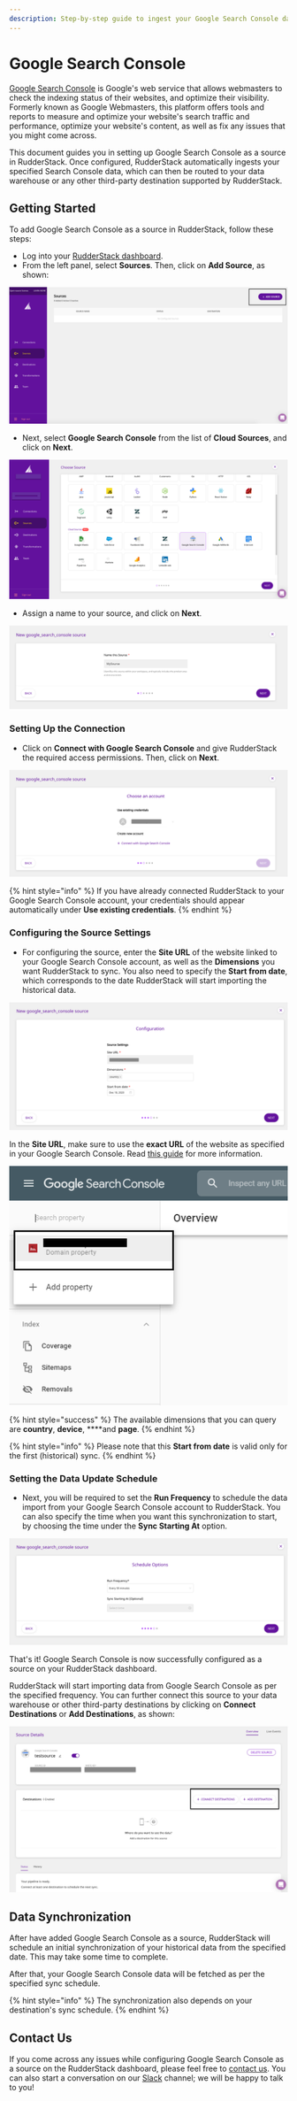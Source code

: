 ```yaml
---
description: Step-by-step guide to ingest your Google Search Console data into RudderStack.
---
```


# Google Search Console

[Google Search Console](https://search.google.com/search-console/about) is Google's web service that allows webmasters to check the indexing status of their websites, and optimize their visibility. Formerly known as Google Webmasters, this platform offers tools and reports to measure and optimize your website's search traffic and performance, optimize your website's content, as well as fix any issues that you might come across.

This document guides you in setting up Google Search Console as a source in RudderStack. Once configured, RudderStack automatically ingests your specified Search Console data, which can then be routed to your data warehouse or any other third-party destination supported by RudderStack.

## Getting Started

To add Google Search Console as a source in RudderStack, follow these steps:

* Log into your [RudderStack dashboard](https://app.rudderlabs.com/signup?type=freetrial).
* From the left panel, select **Sources**. Then, click on **Add Source**, as shown:

![](../.gitbook/assets/1%20%284%29%20%283%29%20%283%29.png)

* Next, select **Google Search Console** from the list of **Cloud Sources**, and click on **Next**.

![](../.gitbook/assets/screen-shot-2020-12-18-at-10.43.57-am.png)

* Assign a name to your source, and click on **Next**.

![](../.gitbook/assets/screen-shot-2020-12-18-at-10.44.25-am.png)

### Setting Up the Connection

* Click on **Connect with Google Search Console** and give RudderStack the required access permissions. Then, click on **Next**.

![](../.gitbook/assets/screen-shot-2020-12-18-at-10.44.41-am.png)

{% hint style="info" %}
If you have already connected RudderStack to your Google Search Console account, your credentials should appear automatically under **Use existing credentials**.
{% endhint %}

### Configuring the Source Settings

* For configuring the source, enter the **Site URL** of the website linked to your Google Search Console account, as well as the **Dimensions** you want RudderStack to sync. You also need to specify the **Start from date**, which corresponds to the date RudderStack will start importing the historical data.

![](../.gitbook/assets/screen-shot-2020-12-18-at-10.59.43-am.png)

In the **Site URL**, make sure to use the **exact URL** of the website as specified in your Google Search Console. Read [this guide](https://support.google.com/webmasters/answer/34592?hl=en) for more information.

![](../.gitbook/assets/image%20%2813%29%20%281%29.png)

{% hint style="success" %}
The available dimensions that you can query are **country**, **device**, ****and **page**. 
{% endhint %}

{% hint style="info" %}
Please note that this **Start from date** is valid only for the first \(historical\) sync.
{% endhint %}

### Setting the Data Update Schedule

* Next, you will be required to set the **Run Frequency** to schedule the data import from your Google Search Console account to RudderStack. You can also specify the time when you want this synchronization to start, by choosing the time under the **Sync Starting At** option.

![](../.gitbook/assets/screen-shot-2020-12-18-at-11.00.31-am.png)

That's it! Google Search Console is now successfully configured as a source on your RudderStack dashboard. 

RudderStack will start importing data from Google Search Console as per the specified frequency. You can further connect this source to your data warehouse or other third-party destinations by clicking on **Connect Destinations** or **Add Destinations**, as shown:

![](../.gitbook/assets/screen-shot-2020-12-18-at-11.01.14-am%20%281%29.png)

## Data Synchronization

After have added Google Search Console as a source, RudderStack will schedule an initial synchronization of your historical data from the specified date. This may take some time to complete.

After that, your Google Search Console data will be fetched as per the specified sync schedule.

{% hint style="info" %}
The synchronization also depends on your destination's sync schedule.
{% endhint %}

## Contact Us

If you come across any issues while configuring Google Search Console as a source on the RudderStack dashboard, please feel free to [contact us](mailto:%20contact@rudderstack.com). You can also start a conversation on our [Slack](https://resources.rudderstack.com/join-rudderstack-slack) channel; we will be happy to talk to you!

